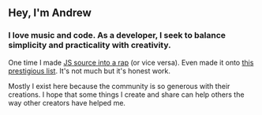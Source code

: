 ## Hey, I'm Andrew
### I love music and code. As a developer, I seek to balance simplicity and practicality with creativity.

One time I made [JS source into a rap](https://www.youtube.com/watch?v=f5dx4DgxslQ) (or vice versa). Even made it onto [this prestigious list](https://www.hackreactor.com/blog/the-ultimate-songs-about-coding-playlist). It's not much but it's honest work.

Mostly I exist here because the community is so generous with their creations. I hope that some things I create and share can help others the way other creators have helped me.
